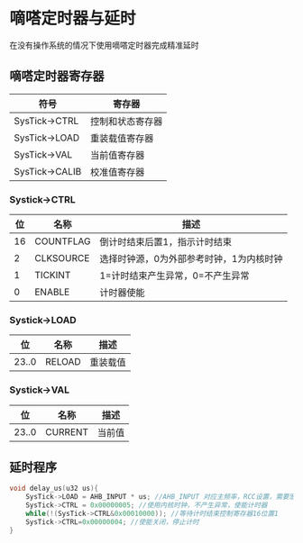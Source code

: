 # 嘀嗒定时器与延时
在没有操作系统的情况下使用嘀嗒定时器完成精准延时
## 嘀嗒定时器寄存器
|符号|寄存器|
|--|--|
|SysTick->CTRL|控制和状态寄存器|
|SysTick->LOAD|重装载值寄存器|
|SysTick->VAL|当前值寄存器|
|SysTick->CALIB|校准值寄存器|

### **Systick->CTRL**
|位|名称|描述|
|--|--|--|
|16|COUNTFLAG|倒计时结束后置1，指示计时结束|
|2|CLKSOURCE|选择时钟源，0为外部参考时钟，1为内核时钟|
|1|TICKINT|1=计时结束产生异常，0=不产生异常|
|0|ENABLE|计时器使能|

### **Systick->LOAD**
|位|名称|描述|
|--|--|--|
|23..0|RELOAD|重装载值|

### **Systick->VAL**
|位|名称|描述|
|--|--|--|
|23..0|CURRENT|当前值|

## 延时程序
```C
void delay_us(u32 us){
    SysTick->LOAD = AHB_INPUT * us; //AHB_INPUT 对应主频率，RCC设置，需要宏定义声明
    SysTick->CTRL = 0x00000005; //使用内核时钟，不产生异常，使能计时器
    while(!(SysTick->CTRL&0x00010000)); //等待计时结束控制寄存器16位置1
    SysTick->CTRL=0x00000004; //使能关闭，停止计时
}
```